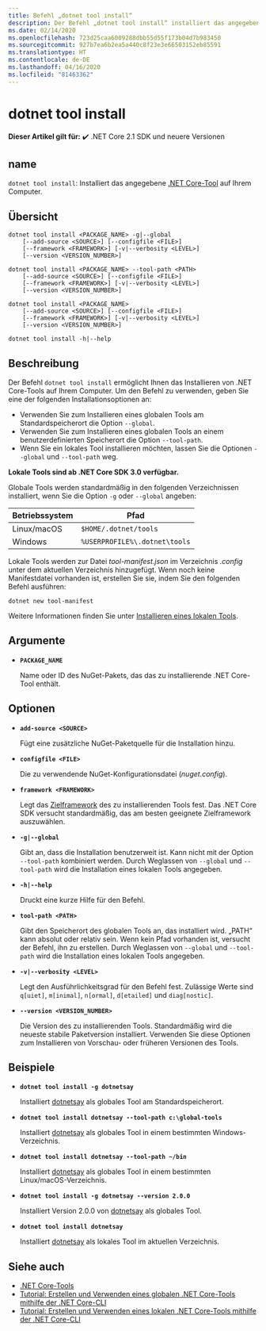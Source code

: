 ```yaml
---
title: Befehl „dotnet tool install“
description: Der Befehl „dotnet tool install“ installiert das angegebene .NET Core-Tool auf Ihrem Computer.
ms.date: 02/14/2020
ms.openlocfilehash: 723d25caa6009288dbb55d55f173b04d7b983450
ms.sourcegitcommit: 927b7ea6b2ea5a440c8f23e3e66503152eb85591
ms.translationtype: HT
ms.contentlocale: de-DE
ms.lasthandoff: 04/16/2020
ms.locfileid: "81463362"
---
```

# <a name="dotnet-tool-install"></a>dotnet tool install

**Dieser Artikel gilt für:** ✔️ .NET Core 2.1 SDK und neuere Versionen

## <a name="name"></a>name

`dotnet tool install`: Installiert das angegebene [.NET Core-Tool](global-tools.md) auf Ihrem Computer.

## <a name="synopsis"></a>Übersicht

```dotnetcli
dotnet tool install <PACKAGE_NAME> -g|--global
    [--add-source <SOURCE>] [--configfile <FILE>]
    [--framework <FRAMEWORK>] [-v|--verbosity <LEVEL>]
    [--version <VERSION_NUMBER>]

dotnet tool install <PACKAGE_NAME> --tool-path <PATH>
    [--add-source <SOURCE>] [--configfile <FILE>]
    [--framework <FRAMEWORK>] [-v|--verbosity <LEVEL>]
    [--version <VERSION_NUMBER>]

dotnet tool install <PACKAGE_NAME>
    [--add-source <SOURCE>] [--configfile <FILE>]
    [--framework <FRAMEWORK>] [-v|--verbosity <LEVEL>]
    [--version <VERSION_NUMBER>]

dotnet tool install -h|--help
```

## <a name="description"></a>Beschreibung

Der Befehl `dotnet tool install` ermöglicht Ihnen das Installieren von .NET Core-Tools auf Ihrem Computer. Um den Befehl zu verwenden, geben Sie eine der folgenden Installationsoptionen an:

* Verwenden Sie zum Installieren eines globalen Tools am Standardspeicherort die Option `--global`.
* Verwenden Sie zum Installieren eines globalen Tools an einem benutzerdefinierten Speicherort die Option `--tool-path`.
* Wenn Sie ein lokales Tool installieren möchten, lassen Sie die Optionen `--global` und `--tool-path` weg.

**Lokale Tools sind ab .NET Core SDK 3.0 verfügbar.**

Globale Tools werden standardmäßig in den folgenden Verzeichnissen installiert, wenn Sie die Option `-g` oder `--global` angeben:

| Betriebssystem          | Pfad                          |
|-------------|-------------------------------|
| Linux/macOS | `$HOME/.dotnet/tools`         |
| Windows     | `%USERPROFILE%\.dotnet\tools` |

Lokale Tools werden zur Datei *tool-manifest.json* im Verzeichnis *.config* unter dem aktuellen Verzeichnis hinzugefügt. Wenn noch keine Manifestdatei vorhanden ist, erstellen Sie sie, indem Sie den folgenden Befehl ausführen:

```dotnetcli
dotnet new tool-manifest
```

Weitere Informationen finden Sie unter [Installieren eines lokalen Tools](global-tools.md#install-a-local-tool).

## <a name="arguments"></a>Argumente

- **`PACKAGE_NAME`**

  Name oder ID des NuGet-Pakets, das das zu installierende .NET Core-Tool enthält.

## <a name="options"></a>Optionen

- **`add-source <SOURCE>`**

  Fügt eine zusätzliche NuGet-Paketquelle für die Installation hinzu.

- **`configfile <FILE>`**

  Die zu verwendende NuGet-Konfigurationsdatei (*nuget.config*).

- **`framework <FRAMEWORK>`**

  Legt das [Zielframework](../../standard/frameworks.md) des zu installierenden Tools fest. Das .NET Core SDK versucht standardmäßig, das am besten geeignete Zielframework auszuwählen.

- **`-g|--global`**

  Gibt an, dass die Installation benutzerweit ist. Kann nicht mit der Option `--tool-path` kombiniert werden. Durch Weglassen von `--global` und `--tool-path` wird die Installation eines lokalen Tools angegeben.

- **`-h|--help`**

  Druckt eine kurze Hilfe für den Befehl.

- **`tool-path <PATH>`**

  Gibt den Speicherort des globalen Tools an, das installiert wird. „PATH“ kann absolut oder relativ sein. Wenn kein Pfad vorhanden ist, versucht der Befehl, ihn zu erstellen. Durch Weglassen von `--global` und `--tool-path` wird die Installation eines lokalen Tools angegeben.

- **`-v|--verbosity <LEVEL>`**

  Legt den Ausführlichkeitsgrad für den Befehl fest. Zulässige Werte sind `q[uiet]`, `m[inimal]`, `n[ormal]`, `d[etailed]` und `diag[nostic]`.

- **`--version <VERSION_NUMBER>`**

  Die Version des zu installierenden Tools. Standardmäßig wird die neueste stabile Paketversion installiert. Verwenden Sie diese Optionen zum Installieren von Vorschau- oder früheren Versionen des Tools.

## <a name="examples"></a>Beispiele

- **`dotnet tool install -g dotnetsay`**

  Installiert [dotnetsay](https://www.nuget.org/packages/dotnetsay/) als globales Tool am Standardspeicherort.

- **`dotnet tool install dotnetsay --tool-path c:\global-tools`**

  Installiert [dotnetsay](https://www.nuget.org/packages/dotnetsay/) als globales Tool in einem bestimmten Windows-Verzeichnis.

- **`dotnet tool install dotnetsay --tool-path ~/bin`**

  Installiert [dotnetsay](https://www.nuget.org/packages/dotnetsay/) als globales Tool in einem bestimmten Linux/macOS-Verzeichnis.

- **`dotnet tool install -g dotnetsay --version 2.0.0`**

  Installiert Version 2.0.0 von [dotnetsay](https://www.nuget.org/packages/dotnetsay/) als globales Tool.

- **`dotnet tool install dotnetsay`**

  Installiert [dotnetsay](https://www.nuget.org/packages/dotnetsay/) als lokales Tool im aktuellen Verzeichnis.

## <a name="see-also"></a>Siehe auch

- [.NET Core-Tools](global-tools.md)
- [Tutorial: Erstellen und Verwenden eines globalen .NET Core-Tools mithilfe der .NET Core-CLI](global-tools-how-to-use.md)
- [Tutorial: Erstellen und Verwenden eines lokalen .NET Core-Tools mithilfe der .NET Core-CLI](local-tools-how-to-use.md)
